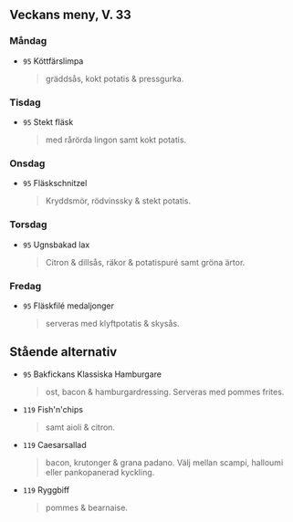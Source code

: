## Veckans meny, V. 33

### Måndag 

* `95` Köttfärslimpa  
  > gräddsås, kokt potatis & pressgurka. 
  


### Tisdag

* `95` Stekt fläsk 
  > med rårörda lingon samt kokt potatis. 
  


### Onsdag

* `95`  Fläskschnitzel
  > Kryddsmör, rödvinssky & stekt potatis. 
  >  

### Torsdag

* `95`  Ugnsbakad lax
  > Citron & dillsås, räkor & potatispuré samt gröna ärtor.
  >  

### Fredag

* `95` Fläskfilé medaljonger 
  > serveras med klyftpotatis & skysås.


## Stående alternativ

* `95` Bakfickans Klassiska Hamburgare
  > ost, bacon & hamburgardressing. Serveras med pommes frites.

* `119` Fish'n'chips  
  >  samt aioli & citron.

* `119` Caesarsallad
  > bacon, krutonger & grana padano. Välj mellan scampi, halloumi eller pankopanerad kyckling.
  
* `119` Ryggbiff
  > pommes & bearnaise.

